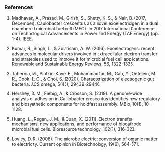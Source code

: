 ### References

1.	Madhavan, A., Prasad, M., Girish, S., Shetty, K. S., & Nair, B. (2017, December). Caulobacter crescentus as a novel exoelectricigen in a dual chambered microbial fuel cell (MFC). In 2017 International Conference on Technological Advancements in Power and Energy (TAP Energy) (pp. 1-4). IEEE.

2.	Kumar, R., Singh, L., & Zularisam, A. W. (2016). Exoelectrogens: recent advances in molecular drivers involved in extracellular electron transfer and strategies used to improve it for microbial fuel cell applications. Renewable and Sustainable Energy Reviews, 56, 1322-1336.

3.	Tahernia, M., Plotkin-Kaye, E., Mohammadifar, M., Gao, Y., Oefelein, M. R., Cook, L. C., & Choi, S. (2020). Characterization of electrogenic gut bacteria. ACS omega, 5(45), 29439-29446.

4.	Hershey, D. M., Fiebig, A., & Crosson, S. (2019). A genome-wide analysis of adhesion in Caulobacter crescentus identifies new regulatory and biosynthetic components for holdfast assembly. MBio, 10(1), 10-1128.

5.	Huang, L., Regan, J. M., & Quan, X. (2011). Electron transfer mechanisms, new applications, and performance of biocathode microbial fuel cells. Bioresource technology, 102(1), 316-323.

6.	Lovley, D. R. (2008). The microbe electric: conversion of organic matter to electricity. Current opinion in Biotechnology, 19(6), 564-571.
